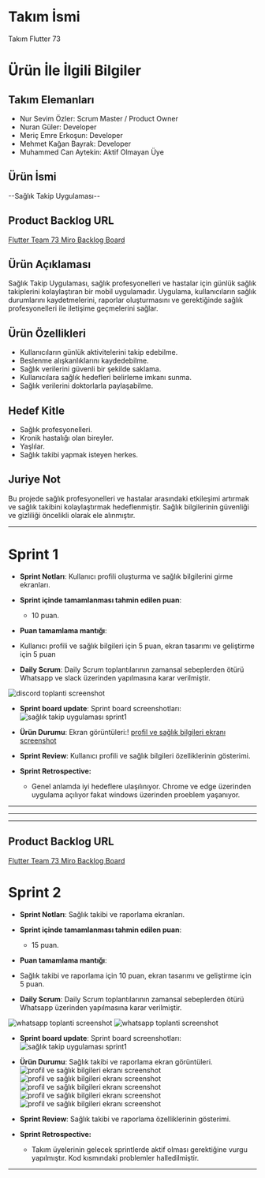 # **Takım İsmi**

Takım Flutter 73

# Ürün İle İlgili Bilgiler

## Takım Elemanları
- Nur Sevim Özler: Scrum Master / Product Owner 
- Nuran Güler: Developer
- Meriç Emre Erkoşun: Developer
- Mehmet Kağan Bayrak: Developer
- Muhammed Can Aytekin: Aktif Olmayan Üye

## Ürün İsmi

--Sağlık Takip Uygulaması--

## Product Backlog URL

[Flutter Team 73 Miro Backlog Board](https://trello.com/invite/b/mbcivEUa/ATTIc1b81371761acefa0ab19bd4d54d2dfe1B60A505/saglik-takip-uygulamasi-sprint-1)

## Ürün Açıklaması
Sağlık Takip Uygulaması, sağlık profesyonelleri ve hastalar için günlük sağlık takiplerini kolaylaştıran bir mobil uygulamadır. Uygulama, kullanıcıların sağlık durumlarını kaydetmelerini, raporlar oluşturmasını ve gerektiğinde sağlık profesyonelleri ile iletişime geçmelerini sağlar.





## Ürün Özellikleri

- Kullanıcıların günlük aktivitelerini takip edebilme.
- Beslenme alışkanlıklarını kaydedebilme.
- Sağlık verilerini güvenli bir şekilde saklama.
- Kullanıcılara sağlık hedefleri belirleme imkanı sunma.
- Sağlık verilerini doktorlarla paylaşabilme.

## Hedef Kitle
- Sağlık profesyonelleri.
- Kronik hastalığı olan bireyler.
- Yaşlılar.
- Sağlık takibi yapmak isteyen herkes.

## Juriye Not
Bu projede sağlık profesyonelleri ve hastalar arasındaki etkileşimi artırmak ve sağlık takibini kolaylaştırmak hedeflenmiştir. Sağlık bilgilerinin güvenliği ve gizliliği öncelikli olarak ele alınmıştır.





---

# Sprint 1
- **Sprint Notları**:
Kullanıcı profili oluşturma ve sağlık bilgilerini girme ekranları.


- **Sprint içinde tamamlanması tahmin edilen puan**: 
  - 10 puan.

- **Puan tamamlama mantığı**: 
- Kullanıcı profili ve sağlık bilgileri için 5 puan, ekran tasarımı ve geliştirme için 5 puan

- **Daily Scrum**: Daily Scrum toplantılarının zamansal sebeplerden ötürü Whatsapp ve slack üzerinden yapılmasına karar verilmiştir.

![discord toplanti screenshot](https://sites.google.com/view/discordtoplanti/ana-sayfa)

- **Sprint board update**: Sprint board screenshotları: 
![sağlık takip uygulaması sprint1](https://sites.google.com/view/salk-takip-uygulamas-sprint-1/ana-sayfa)


- **Ürün Durumu**: Ekran görüntüleri:!
[profil ve sağlık bilgileri ekranı screenshot](https://sites.google.com/view/profil-bilgileri-saglikbilgi/ana-sayfa)

- **Sprint Review**: Kullanıcı profili ve sağlık bilgileri özelliklerinin gösterimi.


- **Sprint Retrospective:**
  - Genel anlamda iyi hedeflere ulaşılınıyor. Chrome ve edge üzerinden uygulama açılıyor fakat windows üzerinden proeblem yaşanıyor. 


---




---


---
## Product Backlog URL

[Flutter Team 73 Miro Backlog Board](https://trello.com/invite/b/669c98b14f335fa0d80a8d9e/ATTI0c9d4024bece8469b02ade28845c5c7f46FE8760/saglik-takip-uygulamasi-sprint-2)


# Sprint 2
- **Sprint Notları**:
Sağlık takibi ve raporlama ekranları.


- **Sprint içinde tamamlanması tahmin edilen puan**: 
  - 15 puan.

- **Puan tamamlama mantığı**: 
- Sağlık takibi ve raporlama için 10 puan, ekran tasarımı ve geliştirme için 5 puan.

- **Daily Scrum**: Daily Scrum toplantılarının zamansal sebeplerden ötürü Whatsapp üzerinden yapılmasına karar verilmiştir.

![whatsapp toplanti screenshot](https://github.com/nursevim/sagliktakipsprint/blob/main/sprint2/wp1.PNG)
![whatsapp toplanti screenshot](https://github.com/nursevim/sagliktakipsprint/blob/main/sprint2/wp2.PNG)

- **Sprint board update**: Sprint board screenshotları: 
![sağlık takip uygulaması sprint1](https://github.com/nursevim/sagliktakipsprint/blob/main/sprint2/sprint2%20trello.PNG)


- **Ürün Durumu**: Sağlık takibi ve raporlama ekran görüntüleri.
![profil ve sağlık bilgileri ekranı screenshot](https://github.com/nursevim/sagliktakipsprint/blob/main/sprint2/WhatsApp%20Image%202024-07-21%20at%2019.25.53%20(1).jpeg?raw=true)
![profil ve sağlık bilgileri ekranı screenshot](https://github.com/nursevim/sagliktakipsprint/blob/main/sprint2/WhatsApp%20Image%202024-07-21%20at%2019.25.53.jpeg)
![profil ve sağlık bilgileri ekranı screenshot](https://github.com/nursevim/sagliktakipsprint/blob/main/sprint2/WhatsApp%20Image%202024-07-21%20at%2019.25.54.jpeg)
![profil ve sağlık bilgileri ekranı screenshot](https://github.com/nursevim/sagliktakipsprint/blob/main/sprint2/WhatsApp%20Image%202024-07-21%20at%2019.31.19%20(1).jpeg)
![profil ve sağlık bilgileri ekranı screenshot](https://github.com/nursevim/sagliktakipsprint/blob/main/sprint2/WhatsApp%20Image%202024-07-21%20at%2019.31.19.jpeg)

- **Sprint Review**: Sağlık takibi ve raporlama özelliklerinin gösterimi.


- **Sprint Retrospective:**
  - Takım üyelerinin gelecek sprintlerde aktif olması gerektiğine vurgu yapılmıştır.
  Kod kısmındaki problemler halledilmiştir. 


---


